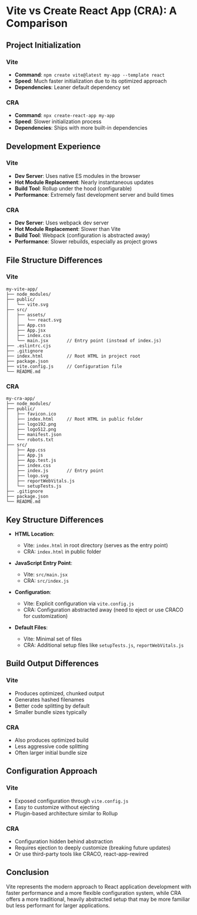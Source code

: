 # Vite vs Create React App (CRA): A Comparison

## Project Initialization

### Vite
- **Command**: `npm create vite@latest my-app --template react`
- **Speed**: Much faster initialization due to its optimized approach
- **Dependencies**: Leaner default dependency set

### CRA
- **Command**: `npx create-react-app my-app`
- **Speed**: Slower initialization process
- **Dependencies**: Ships with more built-in dependencies

## Development Experience

### Vite
- **Dev Server**: Uses native ES modules in the browser
- **Hot Module Replacement**: Nearly instantaneous updates
- **Build Tool**: Rollup under the hood (configurable)
- **Performance**: Extremely fast development server and build times

### CRA
- **Dev Server**: Uses webpack dev server
- **Hot Module Replacement**: Slower than Vite
- **Build Tool**: Webpack (configuration is abstracted away)
- **Performance**: Slower rebuilds, especially as project grows

## File Structure Differences

### Vite
```
my-vite-app/
├── node_modules/
├── public/
│   └── vite.svg
├── src/
│   ├── assets/
│   │   └── react.svg
│   ├── App.css
│   ├── App.jsx
│   ├── index.css
│   └── main.jsx       // Entry point (instead of index.js)
├── .eslintrc.cjs
├── .gitignore
├── index.html         // Root HTML in project root
├── package.json
├── vite.config.js     // Configuration file
└── README.md
```

### CRA
```
my-cra-app/
├── node_modules/
├── public/
│   ├── favicon.ico
│   ├── index.html     // Root HTML in public folder
│   ├── logo192.png
│   ├── logo512.png
│   ├── manifest.json
│   └── robots.txt
├── src/
│   ├── App.css
│   ├── App.js
│   ├── App.test.js
│   ├── index.css
│   ├── index.js       // Entry point
│   ├── logo.svg
│   ├── reportWebVitals.js
│   └── setupTests.js
├── .gitignore
├── package.json
└── README.md
```

## Key Structure Differences

- **HTML Location**: 
  - Vite: `index.html` in root directory (serves as the entry point)
  - CRA: `index.html` in public folder

- **JavaScript Entry Point**:
  - Vite: `src/main.jsx`
  - CRA: `src/index.js`

- **Configuration**:
  - Vite: Explicit configuration via `vite.config.js`
  - CRA: Configuration abstracted away (need to eject or use CRACO for customization)

- **Default Files**:
  - Vite: Minimal set of files
  - CRA: Additional setup files like `setupTests.js`, `reportWebVitals.js`

## Build Output Differences

### Vite
- Produces optimized, chunked output
- Generates hashed filenames
- Better code splitting by default
- Smaller bundle sizes typically

### CRA
- Also produces optimized build
- Less aggressive code splitting
- Often larger initial bundle size

## Configuration Approach

### Vite
- Exposed configuration through `vite.config.js`
- Easy to customize without ejecting
- Plugin-based architecture similar to Rollup

### CRA
- Configuration hidden behind abstraction
- Requires ejection to deeply customize (breaking future updates)
- Or use third-party tools like CRACO, react-app-rewired

## Conclusion

Vite represents the modern approach to React application development with faster performance and a more flexible configuration system, while CRA offers a more traditional, heavily abstracted setup that may be more familiar but less performant for larger applications.